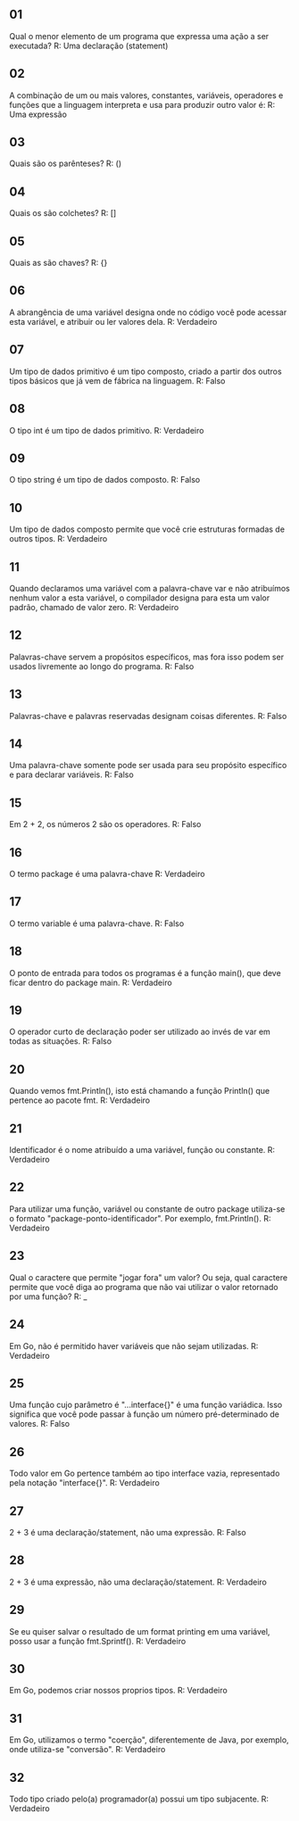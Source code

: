 ## 01

Qual o menor elemento de um programa que expressa uma ação a ser executada?
R: Uma declaração (statement)

## 02

A combinação de um ou mais valores, constantes, variáveis, operadores e funções que a linguagem interpreta e usa para produzir outro valor é:
R: Uma expressão

## 03

Quais são os parênteses?
R: ()

## 04

Quais os são colchetes?
R: []

## 05

Quais as são chaves?
R: {}

## 06


A abrangência de uma variável designa onde no código você pode acessar esta variável, e atribuir ou ler valores dela.
R: Verdadeiro

## 07


Um tipo de dados primitivo é um tipo composto, criado a partir dos outros tipos básicos que já vem de fábrica na linguagem.
R: Falso

## 08

O tipo int é um tipo de dados primitivo.
R: Verdadeiro

## 09

O tipo string é um tipo de dados composto.
R: Falso

## 10


Um tipo de dados composto permite que você crie estruturas formadas de outros tipos.
R: Verdadeiro

## 11

Quando declaramos uma variável com a palavra-chave var e não atribuímos nenhum valor a esta variável, o compilador designa para esta um valor padrão, chamado de valor zero.
R: Verdadeiro

## 12

Palavras-chave servem a propósitos específicos, mas fora isso podem ser usados livremente ao longo do programa.
R: Falso

## 13


Palavras-chave e palavras reservadas designam coisas diferentes.
R: Falso

## 14


Uma palavra-chave somente pode ser usada para seu propósito específico e para declarar variáveis.
R: Falso

## 15


Em 2 + 2, os números 2 são os operadores.
R: Falso

## 16

O termo package é uma palavra-chave
R: Verdadeiro

## 17
O termo variable é uma palavra-chave.
R: Falso

## 18
O ponto de entrada para todos os programas é a função main(), que deve ficar dentro do package main.
R: Verdadeiro

## 19

O operador curto de declaração poder ser utilizado ao invés de var em todas as situações.
R: Falso

## 20
Quando vemos fmt.Println(), isto está chamando a função Println() que pertence ao pacote fmt.
R: Verdadeiro

## 21
Identificador é o nome atribuído a uma variável, função ou constante.
R: Verdadeiro

## 22

Para utilizar uma função, variável ou constante de outro package utiliza-se o formato "package-ponto-identificador". Por exemplo, fmt.Println().
R: Verdadeiro

## 23
Qual o caractere que permite "jogar fora" um valor? Ou seja, qual caractere permite que você diga ao programa que não vai utilizar o valor retornado por uma função?
R: _

## 24
Em Go, não é permitido haver variáveis que não sejam utilizadas.
R: Verdadeiro

## 25
Uma função cujo parâmetro é "...interface{}" é uma função variádica. Isso significa que você pode passar à função um número pré-determinado de valores.
R: Falso

## 26
Todo valor em Go pertence também ao tipo interface vazia, representado pela notação "interface{}".
R: Verdadeiro

## 27

2 + 3 é uma declaração/statement, não uma expressão.
R: Falso

## 28

2 + 3 é uma expressão, não uma declaração/statement.
R: Verdadeiro

## 29
Se eu quiser salvar o resultado de um format printing em uma variável, posso usar a função fmt.Sprintf().
R: Verdadeiro

## 30
Em Go, podemos criar nossos proprios tipos.
R: Verdadeiro

## 31
Em Go, utilizamos o termo "coerção", diferentemente de Java, por exemplo, onde utiliza-se "conversão".
R: Verdadeiro

## 32

Todo tipo criado pelo(a) programador(a) possui um tipo subjacente.
R: Verdadeiro